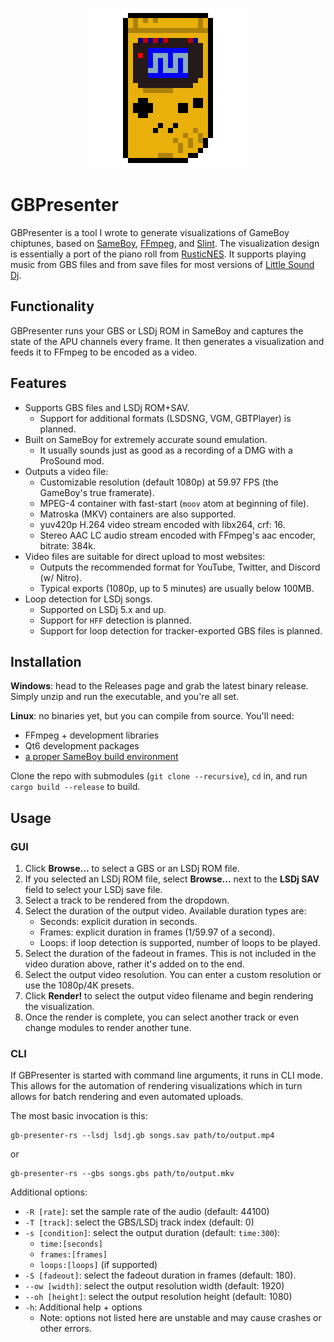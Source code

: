 <p align="center">
    <img src="gb-presenter-icon-xl.png" />
</p>

# GBPresenter

GBPresenter is a tool I wrote to generate visualizations of GameBoy
chiptunes, based on [SameBoy][sameboy], [FFmpeg][ffmpeg],
and [Slint][slint].
The visualization design is essentially a port of the piano roll from
[RusticNES][rusticnes].
It supports playing music from GBS files and from
save files for most versions of [Little Sound Dj][lsdj].

## Functionality

GBPresenter runs your GBS or LSDj ROM in SameBoy and captures the
state of the APU channels every frame. It then generates a visualization
and feeds it to FFmpeg to be encoded as a video.

## Features

- Supports GBS files and LSDj ROM+SAV.
    - Support for additional formats (LSDSNG, VGM, GBTPlayer) is planned.
- Built on SameBoy for extremely accurate sound emulation.
    - It usually sounds just as good as a recording of a DMG with a ProSound mod.
- Outputs a video file:
    - Customizable resolution (default 1080p) at 59.97 FPS (the GameBoy's true framerate).
    - MPEG-4 container with fast-start (`moov` atom at beginning of file).
    - Matroska (MKV) containers are also supported.
    - yuv420p H.264 video stream encoded with libx264, crf: 16.
    - Stereo AAC LC audio stream encoded with FFmpeg's aac encoder, bitrate: 384k.
- Video files are suitable for direct upload to most websites:
    - Outputs the recommended format for YouTube, Twitter, and Discord (w/ Nitro).
    - Typical exports (1080p, up to 5 minutes) are usually below 100MB.
- Loop detection for LSDj songs.
    - Supported on LSDj 5.x and up.
    - Support for `HFF` detection is planned.
    - Support for loop detection for tracker-exported GBS files is planned.

## Installation

**Windows**: head to the Releases page and grab the latest binary release. Simply unzip
and run the executable, and you're all set.

**Linux**: no binaries yet, but you can compile from source. You'll need:
- FFmpeg + development libraries
- Qt6 development packages
- [a proper SameBoy build environment](sameboy-sys/README.md)

Clone the repo with submodules (`git clone --recursive`), `cd` in, and run
`cargo build --release` to build.

## Usage

### GUI

1. Click **Browse...** to select a GBS or an LSDj ROM file.
2. If you selected an LSDj ROM file, select **Browse...** next to the
   **LSDj SAV** field to select your LSDj save file.
3. Select a track to be rendered from the dropdown.
4. Select the duration of the output video. Available duration types are:
    - Seconds: explicit duration in seconds.
    - Frames: explicit duration in frames (1/59.97 of a second).
    - Loops: if loop detection is supported, number of loops to be played.
5. Select the duration of the fadeout in frames. This is not included in the
   video duration above, rather it's added on to the end.
6. Select the output video resolution. You can enter a custom resolution
   or use the 1080p/4K presets.
7. Click **Render!** to select the output video filename and begin rendering
   the visualization.
8. Once the render is complete, you can select another track or even change
   modules to render another tune.

### CLI

If GBPresenter is started with command line arguments, it runs in CLI mode.
This allows for the automation of rendering visualizations which in turn
allows for batch rendering and even automated uploads.

The most basic invocation is this:
```
gb-presenter-rs --lsdj lsdj.gb songs.sav path/to/output.mp4
```
or
```
gb-presenter-rs --gbs songs.gbs path/to/output.mkv
```

Additional options:
- `-R [rate]`: set the sample rate of the audio (default: 44100)
- `-T [track]`: select the GBS/LSDj track index (default: 0)
- `-s [condition]`: select the output duration (default: `time:300`):
    - `time:[seconds]`
    - `frames:[frames]`
    - `loops:[loops]` (if supported)
- `-S [fadeout]`: select the fadeout duration in frames (default: 180).
- `--ow [width]`: select the output resolution width (default: 1920)
- `--oh [height]`: select the output resolution height (default: 1080)
- `-h`: Additional help + options
    - Note: options not listed here are unstable and may cause crashes or
      other errors.

[sameboy]: https://github.com/LIJI32/SameBoy
[rusticnes]: https://github.com/zeta0134/rusticnes-core
[ffmpeg]: https://github.com/FFmpeg/FFmpeg
[slint]: https://slint-ui.com
[lsdj]: https://www.littlesounddj.com/lsd/index.php

